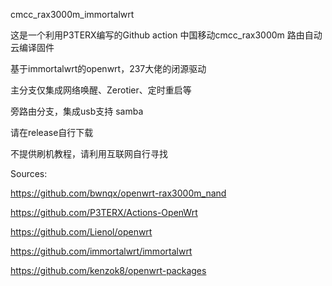 cmcc_rax3000m_immortalwrt

这是一个利用P3TERX编写的Github action 中国移动cmcc_rax3000m 路由自动云编译固件

基于immortalwrt的openwrt，237大佬的闭源驱动

主分支仅集成网络唤醒、Zerotier、定时重启等

旁路由分支，集成usb支持 samba

请在release自行下载

不提供刷机教程，请利用互联网自行寻找

Sources:

https://github.com/bwnqx/openwrt-rax3000m_nand

https://github.com/P3TERX/Actions-OpenWrt

https://github.com/Lienol/openwrt

https://github.com/immortalwrt/immortalwrt

https://github.com/kenzok8/openwrt-packages
